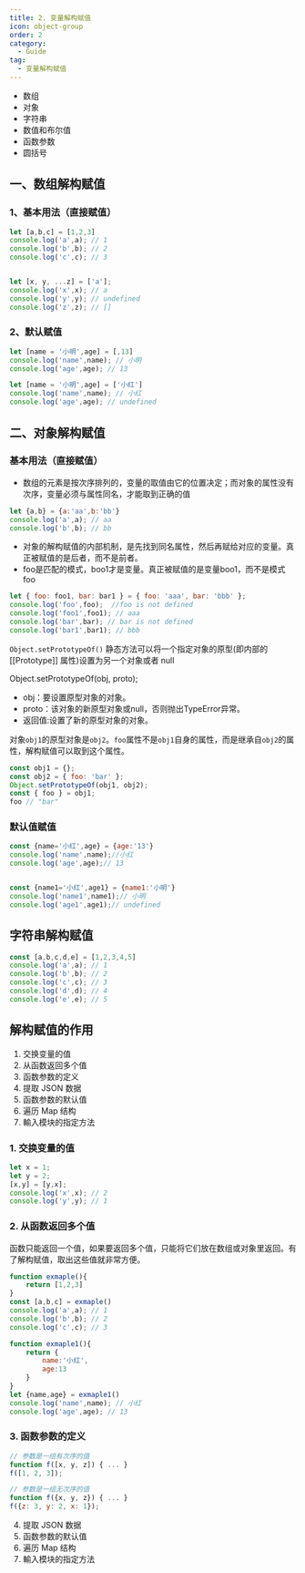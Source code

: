 ```yaml
---
title: 2. 变量解构赋值
icon: object-group
order: 2
category:
  - Guide
tag:
  - 变量解构赋值
---
```

- 数组
- 对象
- 字符串
- 数值和布尔值
- 函数参数
- 圆括号


## 一、数组解构赋值
### 1、基本用法（直接赋值）
```js
let [a,b,c] = [1,2,3]
console.log('a',a); // 1
console.log('b',b); // 2
console.log('c',c); // 3


let [x, y, ...z] = ['a'];
console.log('x',x); // a
console.log('y',y); // undefined
console.log('z',z); // []
```
### 2、默认赋值
```js
let [name = '小明',age] = [,13]
console.log('name',name); // 小明
console.log('age',age); // 13
```
```js
let [name = '小明',age] = ['小红']
console.log('name',name); // 小红
console.log('age',age); // undefined
```


## 二、对象解构赋值
### 基本用法（直接赋值）

- 数组的元素是按次序排列的，变量的取值由它的位置决定；而对象的属性没有次序，变量必须与属性同名，才能取到正确的值

```js
let {a,b} = {a:'aa',b:'bb'}
console.log('a',a); // aa
console.log('b',b); // bb
```
- 对象的解构赋值的内部机制，是先找到同名属性，然后再赋给对应的变量。真正被赋值的是后者，而不是前者。
- foo是匹配的模式，boo1才是变量。真正被赋值的是变量boo1，而不是模式foo
```js
let { foo: foo1, bar: bar1 } = { foo: 'aaa', bar: 'bbb' };
console.log('foo',foo);  //foo is not defined
console.log('foo1',foo1); // aaa
console.log('bar',bar); // bar is not defined
console.log('bar1',bar1); // bbb
```

`Object.setPrototypeOf()` 静态方法可以将一个指定对象的原型(即内部的 [[Prototype]] 属性)设置为另一个对象或者 null

Object.setPrototypeOf(obj, proto);
- obj：要设置原型对象的对象。
- proto：该对象的新原型对象或null，否则抛出TypeError异常。
- 返回值:设置了新的原型对象的对象。


对象`obj1`的原型对象是`obj2`。`foo`属性不是`obj1`自身的属性，而是继承自`obj2`的属性，解构赋值可以取到这个属性。
```js
const obj1 = {};
const obj2 = { foo: 'bar' };
Object.setPrototypeOf(obj1, obj2);
const { foo } = obj1;
foo // "bar"
```

### 默认值赋值
```js
const {name='小红',age} = {age:'13'}
console.log('name',name);//小红
console.log('age',age);// 13


const {name1='小红',age1} = {name1:'小明'}
console.log('name1',name1);// 小明
console.log('age1',age1);// undefined
```

## 字符串解构赋值
```js
const [a,b,c,d,e] = [1,2,3,4,5]
console.log('a',a); // 1
console.log('b',b); // 2
console.log('c',c); // 3
console.log('d',d); // 4
console.log('e',e); // 5
```


## **解构赋值的作用** 
1. 交换变量的值
2. 从函数返回多个值
3. 函数参数的定义
4. 提取 JSON 数据
5. 函数参数的默认值
6. 遍历 Map 结构
7. 輸入模块的指定方法


### 1. 交换变量的值
```js
let x = 1;
let y = 2;
[x,y] = [y,x];
console.log('x',x); // 2
console.log('y',y); // 1
```
### 2. 从函数返回多个值
函数只能返回一个值，如果要返回多个值，只能将它们放在数组或对象里返回。有了解构赋值，取出这些值就非常方便。
```js
function exmaple(){
    return [1,2,3]
}
const [a,b,c] = exmaple()
console.log('a',a); // 1
console.log('b',b); // 2
console.log('c',c); // 3

function exmaple1(){
    return {
        name:'小红',
        age:13
    }
}
let {name,age} = exmaple1()
console.log('name',name); // 小红
console.log('age',age); // 13
```
### 3. 函数参数的定义
```js
// 参数是一组有次序的值
function f([x, y, z]) { ... }
f([1, 2, 3]);

// 参数是一组无次序的值
function f({x, y, z}) { ... }
f({z: 3, y: 2, x: 1});
```
4. 提取 JSON 数据
5. 函数参数的默认值
6. 遍历 Map 结构
7. 輸入模块的指定方法